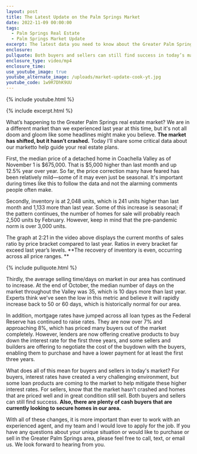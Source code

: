 ```yaml
---
layout: post
title: The Latest Update on the Palm Springs Market
date: 2022-11-09 00:00:00
tags:
  - Palm Springs Real Estate
  - Palm Springs Market Update
excerpt: The latest data you need to know about the Greater Palm Springs market.
enclosure:
pullquote: Both buyers and sellers can still find success in today’s market.
enclosure_type: video/mp4
enclosure_time:
use_youtube_image: true
youtube_alternate_image: /uploads/market-update-cook-yt.jpg
youtube_code: 1w9R7DhK9UU
---
```

{% include youtube.html %}

{% include excerpt.html %}

What’s happening to the Greater Palm Springs real estate market? We are in a different market than we experienced last year at this time, but it's not all doom and gloom like some headlines might make you believe. **The market has shifted, but it hasn’t crashed.** Today I’ll share some critical data about our marketto help guide your real estate plans.&nbsp;

First, the median price of a detached home in Coachella Valley as of November 1 is $675,000. That is $5,000 higher than last month and up 12.5% year over year. So far, the price correction many have feared has been relatively mild—some of it may even just be seasonal. It's important during times like this to follow the data and not the alarming comments people often make.&nbsp;

Secondly, inventory is at 2,048 units, which is 241 units higher than last month and 1,133 more than last year. Some of this increase is seasonal; if the pattern continues, the number of homes for sale will probably reach 2,500 units by February. However, keep in mind that the pre-pandemic norm is over 3,000 units.&nbsp;

The graph at 2:21 in the video above displays the current months of sales ratio by price bracket compared to last year. Ratios in every bracket far exceed last year’s levels. **The recovery of inventory is even, occurring across all price ranges. **

{% include pullquote.html %}

Thirdly, the average selling time/days on market in our area has continued to increase. At the end of October, the median number of days on the market throughout the Valley was 35, which is 10 days more than last year. Experts think we've seen the low in this metric and believe it will rapidly increase back to 50 or 60 days, which is historically normal for our area.&nbsp;

In addition, mortgage rates have jumped across all loan types as the Federal Reserve has continued to raise rates. They are now over 7% and approaching 8%, which has priced many buyers out of the market completely. However, lenders are now offering creative products to buy down the interest rate for the first three years, and some sellers and builders are offering to negotiate the cost of the buydown with the buyers, enabling them to purchase and have a lower payment for at least the first three years.&nbsp;

What does all of this mean for buyers and sellers in today's market? For buyers, interest rates have created a very challenging environment, but some loan products are coming to the market to help mitigate these higher interest rates. For sellers, know that the market hasn’t crashed and homes that are priced well and in great condition still sell. Both buyers and sellers can still find success. **Also, there are plenty of cash buyers that are currently looking to secure homes in our area.**&nbsp;

With all of these changes, it is more important than ever to work with an experienced agent, and my team and I would love to apply for the job. If you have any questions about your unique situation or would like to purchase or sell in the Greater Palm Springs area, please feel free to call, text, or email us. We look forward to hearing from you.&nbsp;